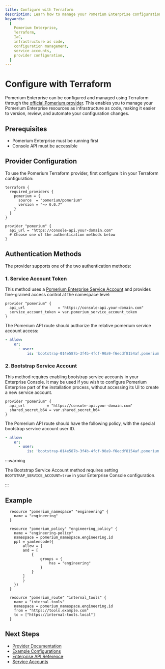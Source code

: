 ```yaml
---
title: Configure with Terraform
description: Learn how to manage your Pomerium Enterprise configuration using Terraform, including authentication setup, resource management, and deployment examples.
keywords:
  [
    Pomerium Enterprise,
    Terraform,
    IaC,
    infrastructure as code,
    configuration management,
    service accounts,
    provider configuration,
  ]
---
```


# Configure with Terraform

Pomerium Enterprise can be configured and managed using Terraform through the [official Pomerium provider](https://registry.terraform.io/providers/pomerium/pomerium/latest/docs). This enables you to manage your Pomerium Enterprise resources as infrastructure as code, making it easier to version, review, and automate your configuration changes.

## Prerequisites

- Pomerium Enterprise must be running first
- Console API must be accessible

## Provider Configuration

To use the Pomerium Terraform provider, first configure it in your Terraform configuration:

```hcl
terraform {
  required_providers {
    pomerium = {
      source  = "pomerium/pomerium"
      version = "~> 0.0.7"
    }
  }
}

provider "pomerium" {
  api_url = "https://console-api.your-domain.com"
  # Choose one of the authentication methods below
}
```

## Authentication Methods

The provider supports one of the two authentication methods:

### 1. Service Account Token

This method uses a [Pomerium Enterprise Service Account](/docs/capabilities/service-accounts) and provides fine-grained access control at the namespace level:

```hcl
provider "pomerium" {
  api_url               = "https://console-api.your-domain.com"
  service_account_token = var.pomerium_service_account_token
}
```

The Pomerium API route should authorize the relative pomerium service account access:

```yaml
- allow:
    or:
      - user:
          is: 'bootstrap-014e587b-3f4b-4fcf-90a9-f6ecdf8154af.pomerium'
```

### 2. Bootstrap Service Account

This method requires enabling bootstrap service accounts in your Enterprise Console. It may be used if you wish to configure Pomerium Enterprise part of the installation process, without accessing its UI to create a new service account.

```hcl
provider "pomerium" {
  api_url          = "https://console-api.your-domain.com"
  shared_secret_b64 = var.shared_secret_b64
}
```

The Pomerium API route should have the following policy, with the special bootstrap service account user ID.

```yaml
- allow:
    or:
      - user:
          is: 'bootstrap-014e587b-3f4b-4fcf-90a9-f6ecdf8154af.pomerium'
```

:::warning

The Bootstrap Service Account method requires setting `BOOTSTRAP_SERVICE_ACCOUNT=true` in your Enterprise Console configuration.

:::

## Example

```hcl
  resource "pomerium_namespace" "engineering" {
    name = "engineering"
  }

  resource "pomerium_policy" "engineering_policy" {
    name = "engineering-policy"
    namespace = pomerium_namespace.engineering.id
    ppl = yamlencode({
        allow = {
        and = [
            {
                groups = {
                    has = "engineering"
                }
            }
        ]
        }
    })
  }

  resource "pomerium_route" "internal_tools" {
    name = "internal-tools"
    namespace = pomerium_namespace.engineering.id
    from = "https://tools.example.com"
    to = ["https://internal-tools.local"]
  }
```

## Next Steps

- [Provider Documentation](https://registry.terraform.io/providers/pomerium/pomerium/latest/docs)
- [Example Configurations](https://github.com/pomerium/enterprise-terraform-provider/tree/main/example)
- [Enterprise API Reference](/docs/internals/management-api-enterprise)
- [Service Accounts](/docs/capabilities/service-accounts)
